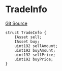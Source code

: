 # TradeInfo
[Git Source](https://github.com/larrythecucumber321/protocol/blob/0e60393685a4ae7994ac986273cdfa4cf9c069ed/contracts/p1/mixins/TradeLib.sol)


```solidity
struct TradeInfo {
    IAsset sell;
    IAsset buy;
    uint192 sellAmount;
    uint192 buyAmount;
    uint192 sellPrice;
    uint192 buyPrice;
}
```

